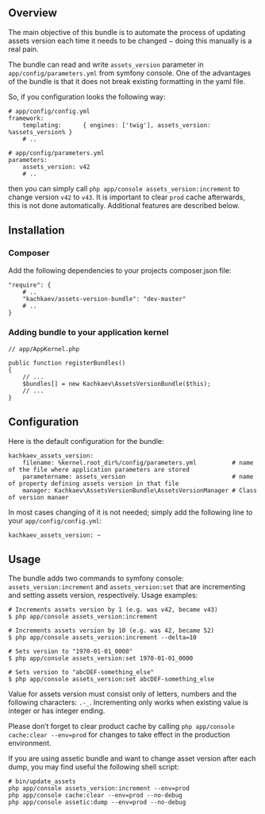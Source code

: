Overview
--------

The main objective of this bundle is to automate the process of updating assets version each time it needs to be changed − doing this manually is a real pain.

The bundle can read and write ``assets_version`` parameter in ``app/config/parameters.yml`` from symfony console. One of the advantages of the bundle is that it does not break existing formatting in the yaml file.

So, if you configuration looks the following way:

    # app/config/config.yml
    framework:
        templating:      { engines: ['twig'], assets_version: %assets_version% }
        # ..

    # app/config/parameters.yml
    parameters:
        assets_version: v42
        # ..

then you can simply call ``php app/console assets_version:increment`` to change version ``v42`` to ``v43``. It is important to clear ``prod`` cache afterwards, this is not done automatically. Additional features are described below.

Installation
------------

### Composer

Add the following dependencies to your projects composer.json file:

    "require": {
        # ..
        "kachkaev/assets-version-bundle": "dev-master"
        # ..
    }

### Adding bundle to your application kernel

    // app/AppKernel.php

    public function registerBundles()
    {
        // ...
        $bundles[] = new Kachkaev\AssetsVersionBundle($this);
        // ...
    }

Configuration
-------------

Here is the default configuration for the bundle:

    kachkaev_assets_version:
        filename: %kernel.root_dir%/config/parameters.yml          # name of the file where application parameters are stored
        parametername: assets_version                              # name of property defining assets version in that file
        manager: Kachkaev\AssetsVersionBundle\AssetsVersionManager # Class of version manaer

In most cases changing of it is not needed; simply add the following line to your ``app/config/config.yml``:

    kachkaev_assets_version: ~

Usage
-----

The bundle adds two commands to symfony console: ``assets_version:increment`` and ``assets_version:set`` that are incrementing and setting assets version, respectively. Usage examples: 

    # Increments assets version by 1 (e.g. was v42, became v43)
    $ php app/console assets_version:increment
    
    # Increments assets version by 10 (e.g. was 42, became 52)
    $ php app/console assets_version:increment --delta=10
    
    # Sets version to "1970-01-01_0000"
    $ php app/console assets_version:set 1970-01-01_0000

    # Sets version to "abcDEF-something_else"
    $ php app/console assets_version:set abcDEF-something_else

Value for assets version must consist only of letters, numbers and the following characters: ``.-_``. Incrementing only works when existing value is integer or has integer ending.

Please don’t forget to clear product cache by calling ``php app/console cache:clear --env=prod`` for changes to take effect in the production environment.

If you are using assetic bundle and want to change asset version after each dump, you may find useful the following shell script:

    # bin/update_assets
    php app/console assets_version:increment --env=prod
    php app/console cache:clear --env=prod --no-debug
    php app/console assetic:dump --env=prod --no-debug